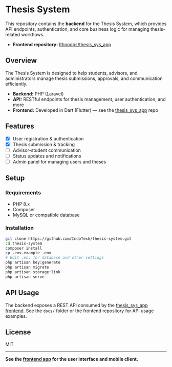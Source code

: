# Thesis System

This repository contains the **backend** for the Thesis System, which provides API endpoints, authentication, and core business logic for managing thesis-related workflows.

- **Frontend repository:** [Ithnoobs/thesis_sys_app](https://github.com/Ithnoobs/thesis_sys_app)

## Overview

The Thesis System is designed to help students, advisors, and administrators manage thesis submissions, approvals, and communication efficiently.

- **Backend:** PHP (Laravel)
- **API:** RESTful endpoints for thesis management, user authentication, and more
- **Frontend:** Developed in Dart (Flutter) — see the [thesis_sys_app](https://github.com/Ithnoobs/thesis_sys_app) repo

## Features

- [x] User registration & authentication
- [x] Thesis submission & tracking
- [ ] Advisor-student communication
- [ ] Status updates and notifications
- [ ] Admin panel for managing users and theses

## Setup

### Requirements

- PHP 8.x
- Composer
- MySQL or compatible database

### Installation

```bash
git clone https://github.com/IndoTexh/thesis-system.git
cd thesis-system
composer install
cp .env.example .env
# Edit .env for database and other settings
php artisan key:generate
php artisan migrate
php artisan storage:link   
php artisan serve
```

## API Usage

The backend exposes a REST API consumed by the [thesis_sys_app frontend](https://github.com/Ithnoobs/thesis_sys_app). See the `docs/` folder or the frontend repository for API usage examples.

## License

MIT

---
**See the [frontend app](https://github.com/Ithnoobs/thesis_sys_app) for the user interface and mobile client.**